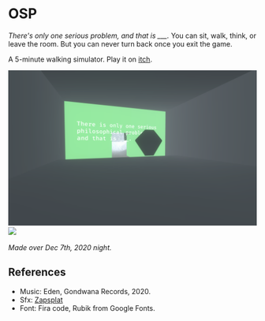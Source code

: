 # OSP

*There's only one serious problem, and that is \_\_\_.* You can sit, walk, think, or leave the room. But you can never turn back once you exit the game.

A 5-minute walking simulator. Play it on [itch](https://knh190.itch.io/oneseriousproblem).

![](./images/osp_1.png)
![](./images/osp_2.png)

_Made over Dec 7th, 2020 night._

## References

* Music: Eden, Gondwana Records, 2020.
* Sfx: [Zapsplat](https://zapsplat.com/)
* Font: Fira code, Rubik from Google Fonts.
